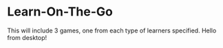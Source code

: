 # Learn-On-The-Go

This will include 3 games, one from each type of learners specified.
Hello from desktop!